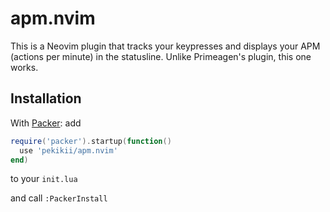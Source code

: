 # apm.nvim

This is a Neovim plugin that tracks your keypresses and displays your APM (actions per minute) in the statusline. Unlike Primeagen's plugin, this one works.

## Installation

With [Packer](https://github.com/wbthomason/packer.nvim):
add 
```lua
require('packer').startup(function()
  use 'pekikii/apm.nvim'
end)
```
to your `init.lua`

and call `:PackerInstall`
